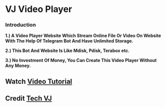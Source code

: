 # VJ Video Player

### Introduction 

**1.) A Video Player Website Which Stream Online File Or Video On Website With The Help Of Telegram Bot And Have Unlimited Storage.**

**2.) This Bot And Website Is Like Mdisk, Pdisk, Terabox etc.**

**3.) No Investment Of Money, You Can Create This Video Player Without Any Money.**

## Watch [Video Tutorial](https://youtu.be/fIQK5wnyQsM)

## Credit [Tech VJ](https://youtube.com/@Tech_VJ)
